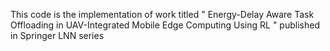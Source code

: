 This code is the implementation of work titled " Energy-Delay Aware Task Offloading in UAV-Integrated Mobile Edge Computing Using RL " published in Springer LNN series
